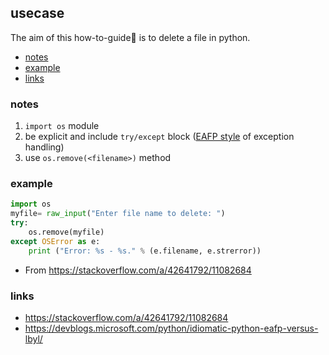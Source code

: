 ## usecase
The aim of this how-to-guide🏁 is to delete a file in python.

<!-- TOC -->

- [notes](#notes)
- [example](#example)
- [links](#links)

<!-- /TOC -->

### notes
1. `import os` module
2. be explicit and include `try/except` block ([EAFP style](https://devblogs.microsoft.com/python/idiomatic-python-eafp-versus-lbyl/) of exception handling)
3. use `os.remove(<filename>)` method

### example

````python
import os
myfile= raw_input("Enter file name to delete: ")
try:
    os.remove(myfile)
except OSError as e:
    print ("Error: %s - %s." % (e.filename, e.strerror))
````

- From <https://stackoverflow.com/a/42641792/11082684>

### links
* https://stackoverflow.com/a/42641792/11082684
* https://devblogs.microsoft.com/python/idiomatic-python-eafp-versus-lbyl/

